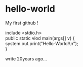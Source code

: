 # hello-world
My first github !

include <stdio.h>  
public static viod main(args[] v) {  
  system.out.print("Hello-World!\n");  
}  
  

write 20years ago...
